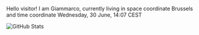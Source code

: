 Hello visitor! I am Giammarco, currently living in space coordinate Brussels and time coordinate Wednesday, 30 June, 14:07 CEST

![GitHub Stats](https://github-readme-stats.vercel.app/api?username=grcasanova)
